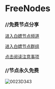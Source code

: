 # FreeNodes

### //免费节点分享

<a href="https://t.me/bpjzx2">进入白嫖节点频道</a>

<a href="https://t.me/bpjzx1">进入白嫖节点群组</a>

<a href="https://telegra.ph/呀你来啦-03-01">点击阅读注意事项</a>

### //节点永久免费

![0023D343](https://user-images.githubusercontent.com/74164888/169187605-a07e934b-4d39-4987-a3a0-4b4c8d9c78f8.jpg)
